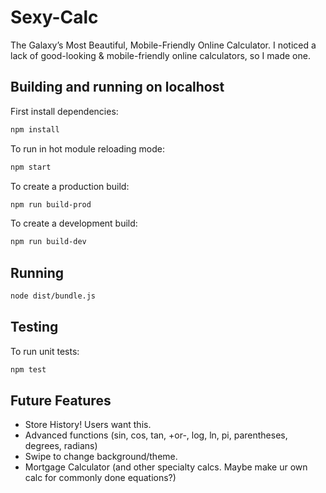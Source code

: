 # Sexy-Calc
The Galaxy’s Most Beautiful, Mobile-Friendly Online Calculator. I noticed a lack of good-looking & mobile-friendly online calculators, so I made one. 

## Building and running on localhost

First install dependencies:

```sh
npm install
```

To run in hot module reloading mode:

```sh
npm start
```

To create a production build:

```sh
npm run build-prod
```

To create a development build:

```sh
npm run build-dev
```

## Running

```sh
node dist/bundle.js
```

## Testing

To run unit tests:

```sh
npm test
```

## Future Features
* Store History! Users want this. 
* Advanced functions (sin, cos, tan, +or-, log, ln, pi, parentheses, degrees, radians)
* Swipe to change background/theme. 
* Mortgage Calculator (and other specialty calcs. Maybe make ur own calc for commonly done equations?)